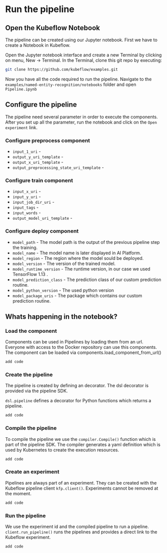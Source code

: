 # Run the pipeline

## Open the Kubeflow Notebook
The pipeline can be created using our Jupyter notebook. First we have to create a Notebook in Kubeflow. 

Open the Jupyter notebook interface and create a new Terminal by clicking on menu, New -> Terminal. In the Terminal, clone this git repo by executing:

```bash
git clone https://github.com/kubeflow/examples.git
```

Now you have all the code required to run the pipeline. Navigate to the `examples/named-entity-recognition/notebooks` folder and open `Pipeline.ipynb`

## Configure the pipeline

The pipeline need several parameter in order to execute the components. After you set up all the parameter, run the notebook and click on the `Open experiment` link.

### Configure preprocess component

* `input_1_uri` -
* `output_y_uri_template` -
* `output_x_uri_template` -
* `output_preprocessing_state_uri_template` -

### Configure train component

* `input_x_uri` -
* `input_y_uri` -
* `input_job_dir_uri` -
* `input_tags` -
* `input_words` -
* `output_model_uri_template` -


### Configure deploy component
* `model_path` - The model path is the output of the previous pipeline step the training. 
* `model_name` - The model name is later displayed in AI Platform.
* `model_region` - The region where the model sould be deployed.
* `model_version` - The version of the trained model. 
* `model_runtime_version` - The runtime version, in our case we used TensorFlow 1.13 .
* `model_prediction_class` - The prediction class of our custom prediction routine. 
* `model_python_version` - The used python version
* `model_package_uris` - The package which contains our custom prediction routine. 

## Whats happening in the notebook?
### Load the component
Components can be used in Pipelines by loading them from an url. Everyone with access to the Docker repository can use this components.
The component can be loaded via components.load_component_from_url()

```python
add code
```

### Create the pipeline
The pipeline is created by defining an decorator.  The dsl decorator is provided via the pipeline SDK.

`dsl.pipeline` defines a decorator for Python functions which returns a pipeline.

```python
add code
```

### Compile the pipeline
To compile the pipeline we use the `compiler.Compile()` function which is part of the pipeline SDK. 
The compiler generates a yaml definition which is used by Kubernetes to create the execution resources.

```python
add code
```

### Create an experiment
Pipelines are always part of an experiment.
They can be created with the Kubeflow pipeline client `kfp.client()`. 
Experiments cannot be removed at the moment.

```python
add code
```

### Run the pipeline
We use the experiment id and the compiled pipeline to run a pipeline. `client.run_pipeline()` runs the pipelines and provides a direct link to the Kubeflow experiment.

```python
add code
```
